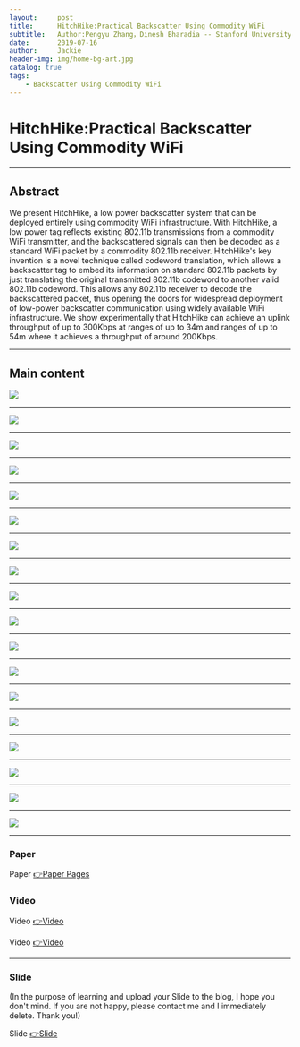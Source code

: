 ```yaml
---
layout:     post
title:      HitchHike:Practical Backscatter Using Commodity WiFi
subtitle:   Author:Pengyu Zhang，Dinesh Bharadia -- Stanford University; Kiran Joshi，Sachin Katti -- MIT
date:       2019-07-16
author:     Jackie
header-img: img/home-bg-art.jpg
catalog: true
tags:
    - Backscatter Using Commodity WiFi
---
```


# HitchHike:Practical Backscatter Using Commodity WiFi

***

## Abstract

We present HitchHike, a low power backscatter system that can be deployed entirely using commodity WiFi infrastructure. With HitchHike, a low power tag reflects existing 802.11b transmissions from a commodity WiFi transmitter, and the backscattered signals can then be decoded as a standard WiFi packet by a commodity 802.11b receiver. HitchHike's key invention is a novel technique called codeword translation, which allows a backscatter tag to embed its information on standard 802.11b packets by just translating the original transmitted 802.11b codeword to another valid 802.11b codeword. This allows any 802.11b receiver to decode the backscattered packet, thus opening the doors for widespread deployment of low-power backscatter communication using widely available WiFi infrastructure. We show experimentally that HitchHike can achieve an uplink
throughput of up to 300Kbps at ranges of up to 34m and ranges of up to 54m where it achieves a throughput of around 200Kbps.

***

## Main content

![](https://raw.githubusercontent.com/a416485164/a416485164.github.io/master/img/HitchHike/HitchHike1.jpg)

***

![](https://raw.githubusercontent.com/a416485164/a416485164.github.io/master/img/HitchHike/HitchHike2.jpg)

***

![](https://raw.githubusercontent.com/a416485164/a416485164.github.io/master/img/HitchHike/HitchHike3.jpg)

***

![](https://raw.githubusercontent.com/a416485164/a416485164.github.io/master/img/HitchHike/HitchHike4.jpg)

***

![](https://raw.githubusercontent.com/a416485164/a416485164.github.io/master/img/HitchHike/HitchHike5.jpg)

***

![](https://raw.githubusercontent.com/a416485164/a416485164.github.io/master/img/HitchHike/HitchHike6.jpg)

***

![](https://raw.githubusercontent.com/a416485164/a416485164.github.io/master/img/HitchHike/HitchHike7.jpg)

***

![](https://raw.githubusercontent.com/a416485164/a416485164.github.io/master/img/HitchHike/HitchHike8.jpg)

***

![](https://raw.githubusercontent.com/a416485164/a416485164.github.io/master/img/HitchHike/HitchHike9.jpg)

***

![](https://raw.githubusercontent.com/a416485164/a416485164.github.io/master/img/HitchHike/HitchHike10.jpg)

***

![](https://raw.githubusercontent.com/a416485164/a416485164.github.io/master/img/HitchHike/HitchHike11.jpg)

***

![](https://raw.githubusercontent.com/a416485164/a416485164.github.io/master/img/HitchHike/HitchHike12.jpg)

***

![](https://raw.githubusercontent.com/a416485164/a416485164.github.io/master/img/HitchHike/HitchHike13.jpg)

***

![](https://raw.githubusercontent.com/a416485164/a416485164.github.io/master/img/HitchHike/HitchHike14.jpg)

***

![](https://raw.githubusercontent.com/a416485164/a416485164.github.io/master/img/HitchHike/HitchHike15.jpg)

***

![](https://raw.githubusercontent.com/a416485164/a416485164.github.io/master/img/HitchHike/HitchHike16.jpg)

***

![](https://raw.githubusercontent.com/a416485164/a416485164.github.io/master/img/HitchHike/HitchHike17.jpg)

***

![](https://raw.githubusercontent.com/a416485164/a416485164.github.io/master/img/HitchHike/HitchHike18.jpg)

***

### Paper

<p>Paper <a href="https://pengyuzhang.github.io/papers/sensys16_back_comm.pdf">👉Paper Pages</a><p>

### Video

<p>Video <a href="https://www.youtube.com/watch?v=q7fCElntD9g">👉Video</a><p>

<p>Video <a href="https://www.youtube.com/watch?v=4tmatoD0I1o">👉Video</a><p>

***

### Slide

(In the purpose of learning and upload your Slide to the blog, I hope you don't mind.
If you are not happy, please contact me and I immediately delete. Thank you!)

<p>Slide <a href="https://www.youtube.com/watch?v=4tmatoD0I1o">👉Slide</a><p>





